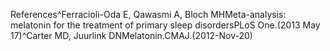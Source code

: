 References^Ferracioli-Oda E, Qawasmi A, Bloch MHMeta-analysis: melatonin for the treatment of primary sleep disordersPLoS One.(2013 May 17)^Carter MD, Juurlink DNMelatonin.CMAJ.(2012-Nov-20)